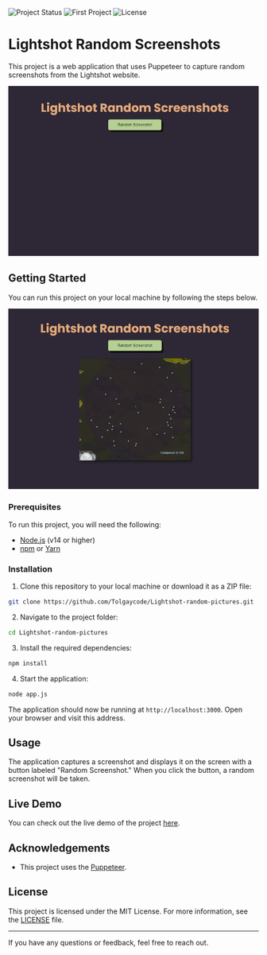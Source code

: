 ![Project Status](https://img.shields.io/badge/status-completed-brightgreen.svg)
![First Project](https://img.shields.io/badge/My%20First%20Project-Yes-brightgreen.svg)
![License](https://img.shields.io/badge/license-MIT-blue.svg)

# Lightshot Random Screenshots

This project is a web application that uses Puppeteer to capture random screenshots from the Lightshot website.

![Project Screenshot](pictures/main_ss1.jpg)

## Getting Started

You can run this project on your local machine by following the steps below.

![Project Screenshot](pictures/main_ss2.jpg)

### Prerequisites

To run this project, you will need the following:

- [Node.js](https://nodejs.org/) (v14 or higher)
- [npm](https://www.npmjs.com/) or [Yarn](https://yarnpkg.com/)

### Installation

1. Clone this repository to your local machine or download it as a ZIP file:

```sh
git clone https://github.com/Tolgaycode/Lightshot-random-pictures.git
```

2. Navigate to the project folder:

```sh
cd Lightshot-random-pictures
```

3. Install the required dependencies:

```sh
npm install
```

4. Start the application:

```sh
node app.js
```

The application should now be running at `http://localhost:3000`. Open your browser and visit this address.

## Usage

The application captures a screenshot and displays it on the screen with a button labeled "Random Screenshot." When you click the button, a random screenshot will be taken.

## Live Demo

You can check out the live demo of the project [here]().

## Acknowledgements

- This project uses the [Puppeteer](https://github.com/puppeteer/puppeteer).

## License

This project is licensed under the MIT License. For more information, see the [LICENSE](LICENSE) file.

---

If you have any questions or feedback, feel free to reach out.
